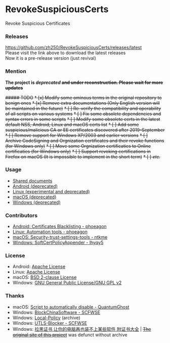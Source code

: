 ﻿RevokeSuspiciousCerts
==============
Revoke Suspicious Certificates<br />


### Releases

https://github.com/zh250/RevokeSuspiciousCerts/releases/latest<br />
Please visit the link above to download the latest releases<br />
Now it is a pre-release version (just revival)


### Mention

**The project is _deprecated_ ~~and under reconstruction. Please wait for more updates~~**

~~##### TODO~~
~~* [x] Modify some ominous terms in the original repository to benign ones~~
~~* [x] Remove extra documentations (Only English version will be maintained in the future)~~
~~* [ ] Re-verify the compatibility and operability of all scripts on various systems~~
~~* [ ] Fix some obsolete dependencies and syntax errors in some scripts~~
~~* [ ] Modify some obsolete certs in the latest default NSS, Android, Linux and macOS certs list~~
~~* [ ] Add some suspicious/malicious CA or EE certificates discovered after 2019-September~~
~~* [ ] Remove support for Windows XP/2003 and earlier versions~~
~~* [ ] Archive CodeSigning and Orgnization certificates and their revoke functions (for Windows only)~~
~~* [ ] Move some Orgnization certificaties to Online certificaties (for Windows only)~~
~~* [ ] Support revoking certifications in Firefox on macOS (It is impossible to implement in the short term)~~
~~* [ ] *etc.*~~


### Usage

* [Shared documents](./Shared/Documents)
* [Android (deprecated)](./Android)
* [Linux (experimental and deprecated)](./Linux)
* [macOS (deprecated)](./Mac)
* [Windows (deprecated)](./Windows)

### Contributors
* [Android: Certificates Blacklisting - phoeagon](https://github.com/phoeagon/RevokeChinaCerts/tree/master/Android)
* [Linux: Automation tools - phoeagon](https://github.com/phoeagon/RevokeChinaCerts/tree/master/Linux)
* [macOS: Security-trust-settings-tools - ntkme](https://github.com/ntkme/security-trust-settings-tools)
* [Windows: SoftCertPolicyAppender - lhyqy5](https://github.com/lhyqy5)

### License
* Android: [Apache License](./Android/LICENSE)
* Linux: [Apache License](./Linux/LICENSE)
* macOS: [BSD 2-clause License](./Mac/LICENSE)
* Windows: [GNU General Public License/GNU GPL v2](./Windows/LICENSE)

### Thanks
* macOS: [Script to automatically disable - QuantumGhost](https://github.com/QuantumGhost/RevokeChinaCerts/tree/master/Mac)
* Windows: [BlockChinaSoftware - SCFWSE](https://github.com/SCFWSE/BlockChinaSoftware)
* Windows: [Local-Policy](https://web.archive.org/web/20160318075831/https://bitbucket.org/MartinEden/local-policy) (archive)
* Windows: [UTLS-Blocker - SCFWSE](https://github.com/SCFWSE/UTLS-Blocker)
* Windows: [拉黑证书 让你的电脑再也装不上某些软件 附证书大全](https://laod.cn/342.html) | ~~[The original site of this project](https://typcn.com/legacy/blog/posts/ban-digital-cert.html)~~ was defunct without archive
